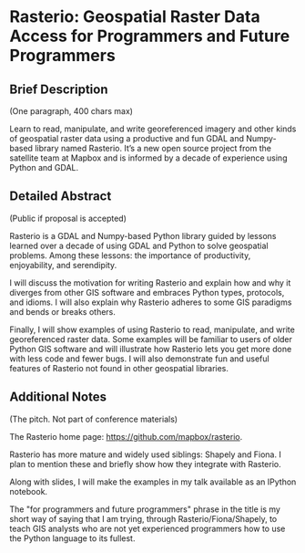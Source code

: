 # Rasterio: Geospatial Raster Data Access for Programmers and Future Programmers

## Brief Description

(One paragraph, 400 chars max)

Learn to read, manipulate, and write georeferenced imagery and other kinds of
geospatial raster data using a productive and fun GDAL and Numpy-based library
named Rasterio. It’s a new open source project from the satellite team at
Mapbox and is informed by a decade of experience using Python and GDAL.

## Detailed Abstract

(Public if proposal is accepted)

Rasterio is a GDAL and Numpy-based Python library guided by lessons learned
over a decade of using GDAL and Python to solve geospatial problems. Among
these lessons: the importance of productivity, enjoyability, and serendipity.

I will discuss the motivation for writing Rasterio and explain how and why it
diverges from other GIS software and embraces Python types, protocols, and
idioms. I will also explain why Rasterio adheres to some GIS paradigms and
bends or breaks others. 

Finally, I will show examples of using Rasterio to read, manipulate, and write
georeferenced raster data. Some examples will be familiar to users of older
Python GIS software and will illustrate how Rasterio lets you get more done
with less code and fewer bugs. I will also demonstrate fun and useful features
of Rasterio not found in other geospatial libraries.

## Additional Notes

(The pitch. Not part of conference materials)

The Rasterio home page: https://github.com/mapbox/rasterio.

Rasterio has more mature and widely used siblings: Shapely and Fiona. I plan to
mention these and briefly show how they integrate with Rasterio.

Along with slides, I will make the examples in my talk available as an IPython
notebook.

The "for programmers and future programmers" phrase in the title is my short
way of saying that I am trying, through Rasterio/Fiona/Shapely, to teach GIS
analysts who are not yet experienced programmers how to use the Python language
to its fullest.
